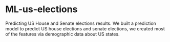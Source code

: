 # ML-us-elections
Predicting US House and Senate elections results.
We built a prediction model to predict US house elections and senate elections, we created most of the features via demographic data about US states.
